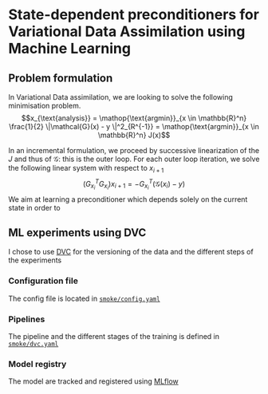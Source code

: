 # State-dependent preconditioners for Variational Data Assimilation using Machine Learning
## Problem formulation
In Variational Data assimilation, we are looking to solve the following minimisation problem.
$$x_{\text{analysis}} = \mathop{\text{argmin}}_{x \in \mathbb{R}^n} \frac{1}{2} \|\mathcal{G}(x) - y \|^2_{R^{-1}} = \mathop{\text{argmin}}_{x \in \mathbb{R}^n} J(x)$$

In an incremental formulation, we proceed by successive linearization of the $J$ and thus of $\mathcal{G}$: this is the outer loop. For each outer loop iteration, we solve the following linear system with respect to $x_{i+1}$
$$(G_{x_{i}}^TG_{x_{i}})x_{i+1} = -G_{x_{i}}^T(\mathcal{G}(x_i) - y)$$
We aim at learning a preconditioner which depends solely on the current state in order to 

## ML experiments using DVC
I chose to use [DVC](dvc.org) for the versioning of the data and the different steps of the experiments
### Configuration file
The config file is located in [`smoke/config.yaml`](./smoke/config.yaml)

### Pipelines
The pipeline and the different stages of the training is defined in [`smoke/dvc.yaml`](./smoke/dvc.yaml)

### Model registry
The model are tracked and registered using [MLflow](https://mlflow.org/)